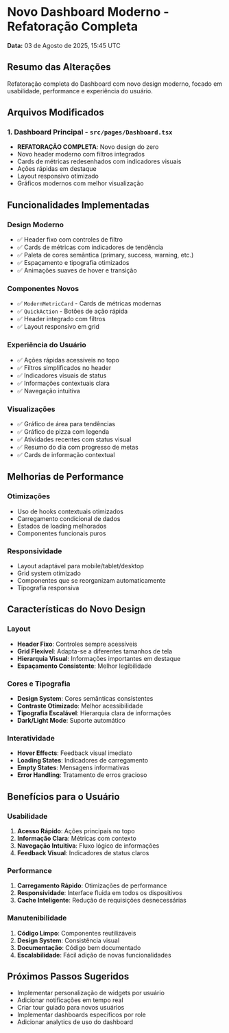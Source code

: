 # Novo Dashboard Moderno - Refatoração Completa
**Data:** 03 de Agosto de 2025, 15:45 UTC

## Resumo das Alterações
Refatoração completa do Dashboard com novo design moderno, focado em usabilidade, performance e experiência do usuário.

## Arquivos Modificados

### 1. Dashboard Principal - `src/pages/Dashboard.tsx`
- **REFATORAÇÃO COMPLETA**: Novo design do zero
- Novo header moderno com filtros integrados
- Cards de métricas redesenhados com indicadores visuais
- Ações rápidas em destaque
- Layout responsivo otimizado
- Gráficos modernos com melhor visualização

## Funcionalidades Implementadas

### Design Moderno
- ✅ Header fixo com controles de filtro
- ✅ Cards de métricas com indicadores de tendência
- ✅ Paleta de cores semântica (primary, success, warning, etc.)
- ✅ Espaçamento e tipografia otimizados
- ✅ Animações suaves de hover e transição

### Componentes Novos
- ✅ `ModernMetricCard` - Cards de métricas modernas
- ✅ `QuickAction` - Botões de ação rápida
- ✅ Header integrado com filtros
- ✅ Layout responsivo em grid

### Experiência do Usuário
- ✅ Ações rápidas acessíveis no topo
- ✅ Filtros simplificados no header
- ✅ Indicadores visuais de status
- ✅ Informações contextuais clara
- ✅ Navegação intuitiva

### Visualizações
- ✅ Gráfico de área para tendências
- ✅ Gráfico de pizza com legenda
- ✅ Atividades recentes com status visual
- ✅ Resumo do dia com progresso de metas
- ✅ Cards de informação contextual

## Melhorias de Performance

### Otimizações
- Uso de hooks contextuais otimizados
- Carregamento condicional de dados
- Estados de loading melhorados
- Componentes funcionais puros

### Responsividade
- Layout adaptável para mobile/tablet/desktop
- Grid system otimizado
- Componentes que se reorganizam automaticamente
- Tipografia responsiva

## Características do Novo Design

### Layout
- **Header Fixo**: Controles sempre acessíveis
- **Grid Flexível**: Adapta-se a diferentes tamanhos de tela
- **Hierarquia Visual**: Informações importantes em destaque
- **Espaçamento Consistente**: Melhor legibilidade

### Cores e Tipografia
- **Design System**: Cores semânticas consistentes
- **Contraste Otimizado**: Melhor acessibilidade
- **Tipografia Escalável**: Hierarquia clara de informações
- **Dark/Light Mode**: Suporte automático

### Interatividade
- **Hover Effects**: Feedback visual imediato
- **Loading States**: Indicadores de carregamento
- **Empty States**: Mensagens informativas
- **Error Handling**: Tratamento de erros gracioso

## Benefícios para o Usuário

### Usabilidade
1. **Acesso Rápido**: Ações principais no topo
2. **Informação Clara**: Métricas com contexto
3. **Navegação Intuitiva**: Fluxo lógico de informações
4. **Feedback Visual**: Indicadores de status claros

### Performance
1. **Carregamento Rápido**: Otimizações de performance
2. **Responsividade**: Interface fluida em todos os dispositivos
3. **Cache Inteligente**: Redução de requisições desnecessárias

### Manutenibilidade
1. **Código Limpo**: Componentes reutilizáveis
2. **Design System**: Consistência visual
3. **Documentação**: Código bem documentado
4. **Escalabilidade**: Fácil adição de novas funcionalidades

## Próximos Passos Sugeridos
- Implementar personalização de widgets por usuário
- Adicionar notificações em tempo real
- Criar tour guiado para novos usuários
- Implementar dashboards específicos por role
- Adicionar analytics de uso do dashboard
